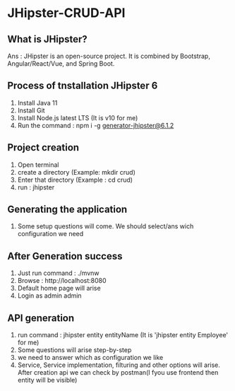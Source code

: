 # JHipster-CRUD-API

## What is JHipster?

Ans : JHipster is an open-source project. It is combined by Bootstrap, Angular/React/Vue, and Spring Boot.

## Process of tnstallation JHipster 6

1. Install Java 11
2. Install Git
3. Install Node.js latest LTS (It is v10 for me)
4. Run the command : npm i -g generator-jhipster@6.1.2

## Project creation

1. Open terminal
2. create a directory (Example: mkdir crud)
3. Enter that directory (Example : cd crud)
4. run : jhipster

## Generating the application

1. Some setup questions will come. We should select/ans wich configuration we need

## After Generation success

1. Just run command : ./mvnw
2. Browse : http://localhost:8080
3. Default home page will arise
4. Login as admin admin

## API generation

1. run command : jhipster entity entityName (It is 'jhipster entity Employee' for me)
2. Some questions will arise step-by-step
3. we need to answer which as configuration we like
4. Service, Service implementation, filturing and other options will arise. After creation api we can check by postman(I fyou use frontend then entity will be visible)
